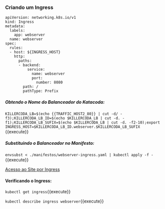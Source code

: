 
### Criando um Ingress

```
apiVersion: networking.k8s.io/v1
kind: Ingress
metadata:
  labels:
    app: webserver
  name: webserver
spec:
  rules:
  - host: ${INGRESS_HOST}
    http:
      paths:
      - backend:
          service:
            name: webserver
            port:
              number: 8080
        path: /
        pathType: Prefix
```

##### Obtendo o Nome do Balanceador do Katacoda:
`KILLERCODA_LB=$(echo {{TRAFFIC_HOST2_80}} | cut -d/ -f3);KILLERCODA_LB_ID=$(echo $KILLERCODA_LB | cut -d. -f1);KILLERCODA_LB_SUFIX=$(echo $KILLERCODA_LB | cut -d. -f2-10);export INGRESS_HOST=$KILLERCODA_LB_ID.webserver.$KILLERCODA_LB_SUFIX
`{{execute}}

##### Substituindo o Balanceador no Manifesto:
`envsubst < ./manifestos/webserver-ingress.yaml | kubectl apply -f -`{{execute}}

[Acesso ao Site por Ingress](https://$INGRESS_HOST)

#### Verificando o Ingress:

`kubectl get ingress`{{execute}}

`kubectl describe ingress webserver`{{execute}}
